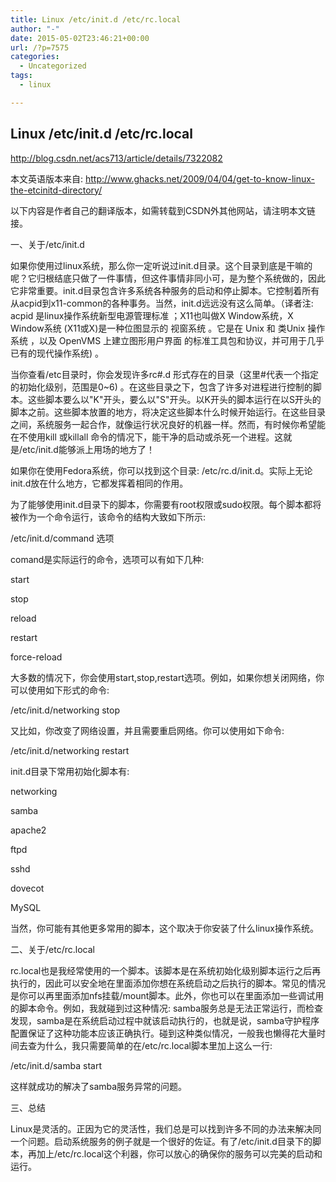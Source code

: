```yaml
---
title: Linux /etc/init.d /etc/rc.local
author: "-"
date: 2015-05-02T23:46:21+00:00
url: /?p=7575
categories:
  - Uncategorized
tags:
  - linux

---
```

## Linux /etc/init.d /etc/rc.local
http://blog.csdn.net/acs713/article/details/7322082

本文英语版本来自: http://www.ghacks.net/2009/04/04/get-to-know-linux-the-etcinitd-directory/

以下内容是作者自己的翻译版本，如需转载到CSDN外其他网站，请注明本文链接。

一、关于/etc/init.d

如果你使用过linux系统，那么你一定听说过init.d目录。这个目录到底是干嘛的呢？它归根结底只做了一件事情，但这件事情非同小可，是为整个系统做的，因此它非常重要。init.d目录包含许多系统各种服务的启动和停止脚本。它控制着所有从acpid到x11-common的各种事务。当然，init.d远远没有这么简单。（译者注: acpid 是linux操作系统新型电源管理标准 ；X11也叫做X Window系统，X Window系统 (X11或X)是一种位图显示的 视窗系统 。它是在 Unix 和 类Unix 操作系统 ，以及 OpenVMS 上建立图形用户界面 的标准工具包和协议，并可用于几乎已有的现代操作系统) 。

当你查看/etc目录时，你会发现许多rc#.d 形式存在的目录（这里#代表一个指定的初始化级别，范围是0~6) 。在这些目录之下，包含了许多对进程进行控制的脚本。这些脚本要么以"K"开头，要么以"S"开头。以K开头的脚本运行在以S开头的脚本之前。这些脚本放置的地方，将决定这些脚本什么时候开始运行。在这些目录之间，系统服务一起合作，就像运行状况良好的机器一样。然而，有时候你希望能在不使用kill 或killall 命令的情况下，能干净的启动或杀死一个进程。这就是/etc/init.d能够派上用场的地方了！

如果你在使用Fedora系统，你可以找到这个目录: /etc/rc.d/init.d。实际上无论init.d放在什么地方，它都发挥着相同的作用。

为了能够使用init.d目录下的脚本，你需要有root权限或sudo权限。每个脚本都将被作为一个命令运行，该命令的结构大致如下所示: 

/etc/init.d/command 选项

comand是实际运行的命令，选项可以有如下几种: 

start
  
stop
  
reload
  
restart
  
force-reload
  
大多数的情况下，你会使用start,stop,restart选项。例如，如果你想关闭网络，你可以使用如下形式的命令: 


/etc/init.d/networking stop

又比如，你改变了网络设置，并且需要重启网络。你可以使用如下命令: 

/etc/init.d/networking restart

init.d目录下常用初始化脚本有: 


networking
  
samba
  
apache2
  
ftpd
  
sshd
  
dovecot
  
MySQL
  
当然，你可能有其他更多常用的脚本，这个取决于你安装了什么linux操作系统。

二、关于/etc/rc.local

rc.local也是我经常使用的一个脚本。该脚本是在系统初始化级别脚本运行之后再执行的，因此可以安全地在里面添加你想在系统启动之后执行的脚本。常见的情况是你可以再里面添加nfs挂载/mount脚本。此外，你也可以在里面添加一些调试用的脚本命令。例如，我就碰到过这种情况: samba服务总是无法正常运行，而检查发现，samba是在系统启动过程中就该启动执行的，也就是说，samba守护程序配置保证了这种功能本应该正确执行。碰到这种类似情况，一般我也懒得花大量时间去查为什么，我只需要简单的在/etc/rc.local脚本里加上这么一行: 

/etc/init.d/samba start

这样就成功的解决了samba服务异常的问题。


三、总结

Linux是灵活的。正因为它的灵活性，我们总是可以找到许多不同的办法来解决同一个问题。启动系统服务的例子就是一个很好的佐证。有了/etc/init.d目录下的脚本，再加上/etc/rc.local这个利器，你可以放心的确保你的服务可以完美的启动和运行。